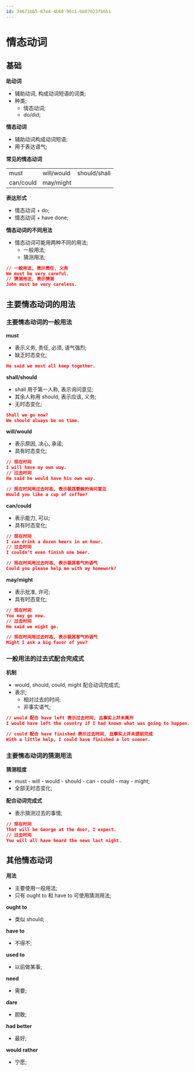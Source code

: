 ```yaml
---
id: 34671bb5-67e4-4b60-96c1-bb87023fb651
---
```

# 情态动词

## 基础

**助动词**

- 辅助动词, 构成动词短语的词类;
- 种类;
  - 情态动词;
  - do/did;

**情态动词**

- 辅助动词构成动词短语;
- 用于表达语气;

**常见的情态动词**

|           |            |              |
| --------- | ---------- | ------------ |
| must      | will/would | should/shall |
| can/could | may/might  |              |

**表达形式**

- 情态动词 + do;
- 情态动词 + have done;

**情态动词的不同用法**

- 情态动词可能用两种不同的用法;
  - 一般用法;
  - 猜测用法;

```json
// 一般用法, 表示责任, 义务
We must be very careful.
// 猜测用法, 表示猜测
John must be very careless.
```

## 主要情态动词的用法

### 主要情态动词的一般用法

**must**

- 表示义务, 责任, 必须, 语气强烈;
- 缺乏时态变化;

```json
He said we must all keep together.
```

**shall/should**

- shall 用于第一人称, 表示询问意见;
- 其余人称用 should, 表示应该, 义务;
- 无时态变化;

```json
Shall we go now?
We should always be on time.
```

**will/would**

- 表示原因, 决心, 承诺;
- 具有时态变化;

```json
// 现在时间
I will have my own way.
// 过去时间
He said he would have his own way.

// 现在时间用过去时态, 表示极其委婉的询问意见
Would you like a cup of coffee?
```

**can/could**

- 表示能力, 可以;
- 具有时态变化;

```json
// 现在时间
I can drink a dozen beers in an hour.
// 过去时间
I couldn’t even finish one beer.

// 现在时间用过去时态, 表示极其客气的语气
Could you please help me with my homework?
```

**may/might**

- 表示批准, 许可;
- 具有时态变化;

```json
// 现在时间
You may go now.
// 过去时间
He said we might go.

// 现在时间用过去时态, 表示极其客气的语气
Might I ask a big favor of you?
```

### 一般用法的过去式配合完成式

**机制**

- would, should, could, might 配合动词完成式;
- 表示;
  - 相对过去的时间;
  - 非事实语气;

```json
// would 配合 have left 表示过去时间, 且事实上并未离开
I would have left the country if I had known what was going to happen.

// could 配合 have finished 表示过去时间, 且事实上并未提前完成
With a little help, I could have finished a lot sooner.
```

### 主要情态动词的猜测用法

**猜测程度**

- must - will - would - should - can - could - may - might;
- 全部无时态变化;

**配合动词完成式**

- 表示猜测过去的事情;

```json
// 现在时间
That will be George at the door, I expect.
// 过去时间
You will all have heard the news last night.
```

## 其他情态动词

**用法**

- 主要使用一般用法;
- 只有 ought to 和 have to 可使用猜测用法;

**ought to**

- 类似 should;

**have to**

- 不得不;

**used to**

- 以前做某事;

**need**

- 需要;

**dare**

- 胆敢;

**had better**

- 最好;

**would rather**

- 宁愿;
